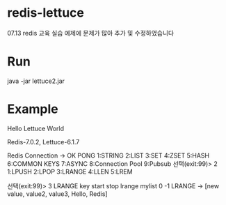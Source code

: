 # redis-lettuce
07.13 redis 교육 실습 예제에 문제가 많아 추가 및 수정하였습니다

# Run 
java -jar lettuce2.jar

# Example 
Hello Lettuce World

Redis-7.0.2, Lettuce-6.1.7

Redis Connection -> OK
PONG
1:STRING   2:LIST   3:SET   4:ZSET   5:HASH  6:COMMON KEYS
7:ASYNC   8:Connection Pool   9:Pubsub
선택(exit:99)>
2
1:LPUSH   2:LPOP   3:LRANGE   4:LLEN   5:LREM

선택(exit:99)>
3
LRANGE key start stop
lrange mylist 0 -1
LRANGE -> [new value, value2, value3, Hello, Redis]
